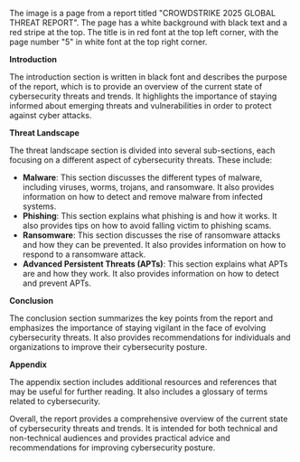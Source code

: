 The image is a page from a report titled "CROWDSTRIKE 2025 GLOBAL THREAT REPORT". The page has a white background with black text and a red stripe at the top. The title is in red font at the top left corner, with the page number "5" in white font at the top right corner.

**Introduction**

The introduction section is written in black font and describes the purpose of the report, which is to provide an overview of the current state of cybersecurity threats and trends. It highlights the importance of staying informed about emerging threats and vulnerabilities in order to protect against cyber attacks.

**Threat Landscape**

The threat landscape section is divided into several sub-sections, each focusing on a different aspect of cybersecurity threats. These include:

* **Malware**: This section discusses the different types of malware, including viruses, worms, trojans, and ransomware. It also provides information on how to detect and remove malware from infected systems.
* **Phishing**: This section explains what phishing is and how it works. It also provides tips on how to avoid falling victim to phishing scams.
* **Ransomware**: This section discusses the rise of ransomware attacks and how they can be prevented. It also provides information on how to respond to a ransomware attack.
* **Advanced Persistent Threats (APTs)**: This section explains what APTs are and how they work. It also provides information on how to detect and prevent APTs.

**Conclusion**

The conclusion section summarizes the key points from the report and emphasizes the importance of staying vigilant in the face of evolving cybersecurity threats. It also provides recommendations for individuals and organizations to improve their cybersecurity posture.

**Appendix**

The appendix section includes additional resources and references that may be useful for further reading. It also includes a glossary of terms related to cybersecurity.

Overall, the report provides a comprehensive overview of the current state of cybersecurity threats and trends. It is intended for both technical and non-technical audiences and provides practical advice and recommendations for improving cybersecurity posture.